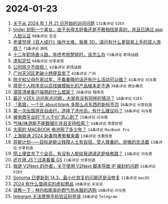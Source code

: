 # 2024-01-23

1. [关于从 2024 年 1 月 21 日开始的访问问题](https://www.v2ex.com/t/1010835) `131条评论` `V2EX`
1. [tinder 划到一个美女，由于长得太好看还是不敢相信是真的，并且已通过 app 人脸认证](https://www.v2ex.com/t/1010854) `90条评论` `生活`
1. [老婆觉得《双人成行》操作太难，我晕 3D，请问有什么更容易上手的双人游戏？](https://www.v2ex.com/t/1010856) `73条评论` `游戏`
1. [十二年职场奋斗路，年终考核梦碎时，该怎么办](https://www.v2ex.com/t/1010888) `73条评论` `职场话题`
1. [虚拟定位](https://www.v2ex.com/t/1010841) `68条评论` `分享发现`
1. [公司除夕不放假！](https://www.v2ex.com/t/1010886) `62条评论` `职场话题`
1. [广州天河区老破小想便宜卖了](https://www.v2ex.com/t/1010905) `42条评论` `广州`
1. [除夕和父母在家过年，不看春晚的话还有什么活动可以做？](https://www.v2ex.com/t/1010880) `41条评论` `问与答`
1. [感觉个人程序员以后找做模板化的产品根本走不通](https://www.v2ex.com/t/1010902) `38条评论` `商业模式`
1. [滴答清单客户端用的什么框架？](https://www.v2ex.com/t/1010859) `26条评论` `程序员`
1. [最近 V2EX 访问有点问题，大家有没有同样的情况？](https://www.v2ex.com/t/1010845) `18条评论` `V2EX`
1. [「素窗」一个比 about:blank 多那么点东西的新标签页](https://www.v2ex.com/t/1010931) `16条评论` `分享创造`
1. [第一次出国游且自由行，选择了济州岛，有什么建议吗？](https://www.v2ex.com/t/1010910) `16条评论` `问与答`
1. [被电商平台的“千人千价”恶心到了](https://www.v2ex.com/t/1010911) `15条评论` `问与答`
1. [气味/味道能不能数据化并且支持检索？](https://www.v2ex.com/t/1010936) `14条评论` `奇思妙想`
1. [大家的 MACBOOK 电池用了多少年？](https://www.v2ex.com/t/1010875) `14条评论` `MacBook Pro`
1. [上海联通 2024 新春特惠套餐来袭](https://www.v2ex.com/t/1010851) `13条评论` `优惠信息`
1. [异能计划——目标是能让残障人士有自信、受人尊重的、骄傲的生活着](https://www.v2ex.com/t/1010850) `13条评论` `分享创造`
1. [网上便宜充了个会员，有没有人能给我讲讲这是啥套路？](https://www.v2ex.com/t/1010830) `13条评论` `问与答`
1. [还在用 JS？过来看看 GS](https://www.v2ex.com/t/1010934) `11条评论` `分享创造`
1. [我是 V2Next 的作者，关于使用 V2Next 脚本导致 IP 被封的问题](https://www.v2ex.com/t/1010846) `11条评论` `V2EX`
1. [Sonoma 已更新到 14.3，最小化恢复的闪屏还是没修复](https://www.v2ex.com/t/1010827) `11条评论` `macOS`
1. [2024 有什么值得买的虚拟商品](https://www.v2ex.com/t/1010960) `10条评论` `买买买`
1. [请教一下：林内和能率的燃气热水器的选购](https://www.v2ex.com/t/1010941) `10条评论` `问与答`
1. [telegram 无法使用手机验证码登录](https://www.v2ex.com/t/1010900) `10条评论` `Telegram`

